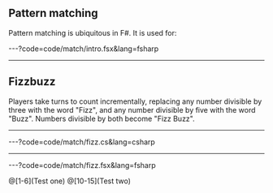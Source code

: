 ## Pattern matching

Pattern matching is ubiquitous in F#. It is used for:

---?code=code/match/intro.fsx&lang=fsharp


---


## Fizzbuzz

Players take turns to count incrementally, replacing any number divisible by three with the word "Fizz", and any number divisible by five with the word "Buzz". Numbers divisible by both become "Fizz Buzz".

---


---?code=code/match/fizz.cs&lang=csharp

---

---?code=code/match/fizz.fsx&lang=fsharp

@[1-6](Test one)
@[10-15](Test two)

